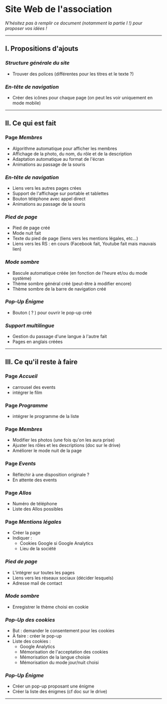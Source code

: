 # Site Web de l'association

*N'hésitez pas à remplir ce document (notamment la partie I !) pour proposer vos idées !*



-------



## I. Propositions d'ajouts

### *Structure générale du site*

* Trouver des polices (différentes pour les titres et le texte ?)

### *En-tête de navigation*

* Créer des icônes pour chaque page (on peut les voir uniquement en mode mobile)



----------------------



## II. Ce qui est fait

### Page *Membres*

* Algorithme automatique pour afficher les membres
* Affichage de la photo, du nom, du rôle et de la description
* Adaptation automatique au format de l'écran
* Animations au passage de la souris

### *En-tête de navigation*

* Liens vers les autres pages crées
* Support de l'affichage sur portable et tablettes
* Bouton téléphone avec appel direct
* Animations au passage de la souris

### *Pied de page*

* Pied de page créé
* Mode nuit fait
* Texte du pied de page (liens vers les mentions légales, etc…)
* Liens vers les RS : en cours (Facebook  fait, Youtube fait mais mauvais lien)

### *Mode sombre*

* Bascule automatique créée (en fonction de l'heure et/ou du mode système)
* Thème sombre général créé (peut-être à modifier encore)
* Thème sombre de la barre de navigation créé

### *Pop-Up Énigme*

* Bouton ( ? ) pour ouvrir le pop-up créé

### *Support multilingue*

* Gestion du passage d'une langue à l'autre fait
* Pages en anglais créées



------------



## III. Ce qu'il reste à faire

### Page *Accueil*

* carrousel des events
* intégrer le film

### Page *Programme*

* intégrer le programme de la liste

### Page *Membres*

* Modifier les photos (une fois qu'on les aura prise)
* Ajuster les rôles et les descriptions (doc sur le drive)
* Améliorer le mode nuit de la page

### Page *Events*

* Réfléchir à une disposition originale ?
* En attente des events

### Page *Allos*

* Numéro de téléphone
* Liste des Allos possibles

### Page *Mentions légales*

* Créer la page
* Indiquer :
   * Cookies Google si Google Analytics
   * Lieu de la société

### *Pied de page*

* L'intégrer sur toutes les pages
* Liens vers les réseaux sociaux (décider lesquels)
* Adresse mail de contact

### *Mode sombre*

* Enregistrer le thème choisi en cookie

### *Pop-Up des cookies*

* But : demander le consentement pour les cookies
* À faire : créer le pop-up
* Liste des cookies :
   * Google Analytics
   * Mémorisation de l'acceptation des cookies
   * Mémorisation de la langue choisie
   * Mémorisation du mode jour/nuit choisi

### *Pop-Up Énigme*

* Créer un pop-up proposant une énigme
* Créer la liste des énigmes (cf doc sur le drive)



--------------

